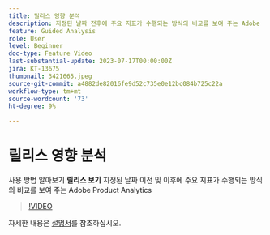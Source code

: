 ```yaml
---
title: 릴리스 영향 분석
description: 지정된 날짜 전후에 주요 지표가 수행되는 방식의 비교를 보여 주는 Adobe Product Analytics의 릴리스 보기를 사용하는 방법에 대해 알아봅니다.
feature: Guided Analysis
role: User
level: Beginner
doc-type: Feature Video
last-substantial-update: 2023-07-17T00:00:00Z
jira: KT-13675
thumbnail: 3421665.jpeg
source-git-commit: a4882de82016fe9d52c735e0e12bc084b725c22a
workflow-type: tm+mt
source-wordcount: '73'
ht-degree: 9%

---
```



# 릴리스 영향 분석

사용 방법 알아보기 **릴리스 보기** 지정된 날짜 이전 및 이후에 주요 지표가 수행되는 방식의 비교를 보여 주는 Adobe Product Analytics

>[!VIDEO](https://video.tv.adobe.com/v/3421665/?learn=on)

자세한 내용은 [설명서](https://experienceleague.adobe.com/docs/analytics-platform/using/guided-analysis/impact/release.html)를 참조하십시오.
